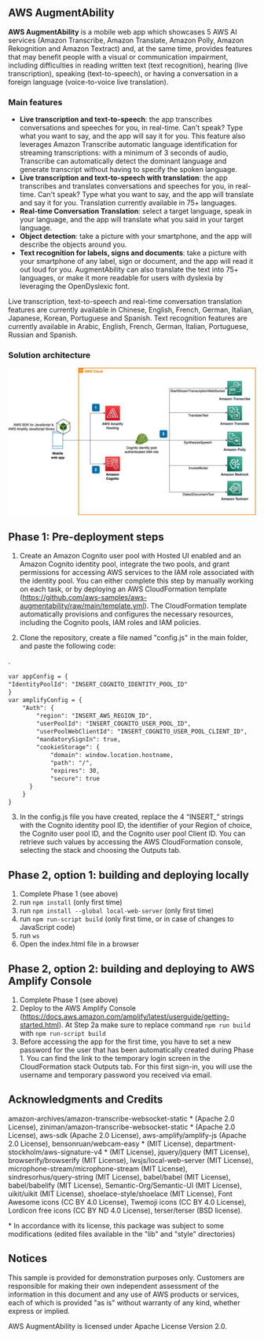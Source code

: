 ## AWS AugmentAbility

**AWS AugmentAbility** is a mobile web app which showcases 5 AWS AI services (Amazon Transcribe, Amazon Translate, Amazon Polly, Amazon Rekognition and Amazon Textract) and, at the same time, provides features that may benefit people with a visual or communication impairment, including difficulties in reading written text (text recognition), hearing (live transcription), speaking (text-to-speech), or having a conversation in a foreign language (voice-to-voice live translation).

### Main features
* **Live transcription and text-to-speech**: the app transcribes conversations and speeches for you, in real-time. Can't speak? Type what you want to say, and the app will say it for you. This feature also leverages Amazon Transcribe automatic language identification for streaming transcriptions: with a minimum of 3 seconds of audio, Transcribe can automatically detect the dominant language and generate transcript without having to specify the spoken language.
* **Live transcription and text-to-speech with translation**: the app transcribes and translates conversations and speeches for you, in real-time. Can't speak? Type what you want to say, and the app will translate and say it for you. Translation currently available in 75+ languages.
* **Real-time Conversation Translation**: select a target language, speak in your language, and the app will translate what you said in your target language.
* **Object detection**: take a picture with your smartphone, and the app will describe the objects around you.
* **Text recognition for labels, signs and documents**: take a picture with your smartphone of any label, sign or document, and the app will read it out loud for you. AugmentAbility can also translate the text into 75+ languages, or make it more readable for users with dyslexia by leveraging the OpenDyslexic font.

Live transcription, text-to-speech and real-time conversation translation features are currently available in Chinese, English, French, German, Italian, Japanese, Korean, Portuguese and Spanish. Text recognition features are currently available in Arabic, English, French, German, Italian, Portuguese, Russian and Spanish.


### Solution architecture
![Solution architecture](https://github.com/aws-samples/aws-augmentability/raw/main/images/architecture.jpg)

## Phase 1: Pre-deployment steps

 1. Create an Amazon Cognito user pool with Hosted UI enabled and an Amazon Cognito identity pool, integrate the two pools, and grant permissions for accessing AWS services to the IAM role associated with the identity pool. You can either complete this step by manually working on each task, or by deploying an AWS CloudFormation template (https://github.com/aws-samples/aws-augmentability/raw/main/template.yml). The CloudFormation template automatically provisions and configures the necessary resources, including the Cognito pools, IAM roles and IAM policies.
 
 2. Clone the repository, create a file named "config.js" in the main folder, and paste the following code:

.

    var appConfig = {
    "IdentityPoolId": "INSERT_COGNITO_IDENTITY_POOL_ID"
    }
    var amplifyConfig = {
        "Auth": {
            "region": "INSERT_AWS_REGION_ID",
            "userPoolId": "INSERT_COGNITO_USER_POOL_ID",
            "userPoolWebClientId": "INSERT_COGNITO_USER_POOL_CLIENT_ID",
            "mandatorySignIn": true,
            "cookieStorage": {
                "domain": window.location.hostname,
                "path": "/",
                "expires": 30,
                "secure": true
          }
        }
    }

3. In the config.js file you have created, replace the 4 “INSERT_” strings with the Cognito identity pool ID, the identifier of your Region of choice, the Cognito user pool ID, and the Cognito user pool Client ID. You can retrieve such values by accessing the AWS CloudFormation console, selecting the stack and choosing the Outputs tab. 


 

## Phase 2, option 1: building and deploying locally

 1. Complete Phase 1 (see above)
 2. run `npm install` (only first time)
 3. run `npm install --global local-web-server` (only first time)
 4. run `npm run-script build` (only first time, or in case of changes to JavaScript code)
 5. run `ws`
 6. Open the index.html file in a browser


## Phase 2, option 2: building and deploying to AWS Amplify Console

 1. Complete Phase 1 (see above)
 2. Deploy to the AWS Amplify Console (https://docs.aws.amazon.com/amplify/latest/userguide/getting-started.html). At Step 2a make sure to replace command `npm run build` with `npm run-script build`
 3. Before accessing the app for the first time, you have to set a new password for the user that has been automatically created during Phase 1. You can find the link to the temporary login screen in the CloudFormation stack Outputs tab. For this first sign-in, you will use the username and temporary password you received via email.



## Acknowledgments and Credits

amazon-archives/amazon-transcribe-websocket-static * (Apache 2.0 License), ziniman/amazon-transcribe-websocket-static * (Apache 2.0 License), aws-sdk (Apache 2.0 License), aws-amplify/amplify-js (Apache 2.0 License), bensonruan/webcam-easy * (MIT License), department-stockholm/aws-signature-v4 * (MIT License), jquery/jquery (MIT License), browserify/browserify (MIT License), lwsjs/local-web-server (MIT License), microphone-stream/microphone-stream (MIT License), sindresorhus/query-string (MIT License), babel/babel (MIT License), babel/babelify (MIT License), Semantic-Org/Semantic-UI (MIT License), uikit/uikit (MIT License), shoelace-style/shoelace (MIT License), Font Awesome icons (CC BY 4.0 License), Twemoji icons (CC BY 4.0 License), Lordicon free icons (CC BY ND 4.0 License), terser/terser (BSD license).

\* In accordance with its license, this package was subject to some modifications (edited files available in the "lib" and "style" directories)


## Notices

This sample is provided for demonstration purposes only. Customers are responsible for making their own independent assessment of the information in this document and any use of AWS products or services, each of which is provided "as is" without warranty of any kind, whether express or implied.

AWS AugmentAbility is licensed under Apache License Version 2.0.



